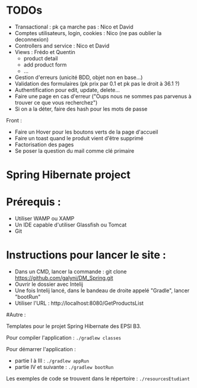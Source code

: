 # TODOs

- Transactional : pk ça marche pas : Nico et David
- Comptes utilisateurs, login, cookies : Nico (ne pas oublier la deconnexion)  
- Controllers and service : Nico et David
- Views : Frédo et Quentin
    - product detail
    - add product form
    - ...
- Gestion d'erreurs (unicité BDD, objet non en base...)
- Validation des formulaires (pk prix par 0.1 et pk pas le droit à 36.1 ?)
- Authentification pour edit, update, delete...
- Faire une page en cas d'erreur ("Oups nous ne sommes pas parvenus à trouver ce que vous recherchez")
- Si on a la déter, faire des hash pour les mots de passe

Front : 
- Faire un Hover pour les boutons verts de la page d'accueil
- Faire un toast quand le produit vient d'être supprimé
- Factorisation des pages
- Se poser la question du mail comme clé primaire

Spring Hibernate project
=========================

# Prérequis : 
- Utiliser WAMP ou XAMP 
- Un IDE capable d'utiliser Glassfish ou Tomcat 
- Git 

# Instructions pour lancer le site : 

- Dans un CMD, lancer la commande : git clone https://github.com/galyni/DM_Spring.git
- Ouvrir le dossier avec Intelij
- Une fois Intelij lancé, dans le bandeau de droite appelé "Gradle", lancer "bootRun"
- Utiliser l'URL : http://localhost:8080/GetProductsList

#Autre : 

Templates pour le projet Spring Hibernate des EPSI B3.

Pour compiler l'application :
`./gradlew classes`

Pour démarrer l'application :
* partie I à III :
`./gradlew appRun`
* partie IV et suivante :
`./gradlew bootRun`

Les exemples de code se trouvent dans le répertoire : `./resourcesEtudiant`
